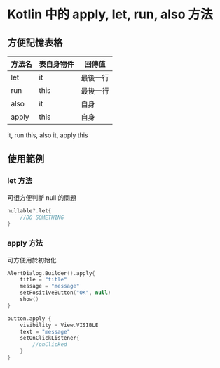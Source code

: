 # Kotlin 中的 apply, let, run, also 方法

## 方便記憶表格

| 方法名 | 表自身物件 | 回傳值   |
| ------ | ---------- | -------- |
| let    | it         | 最後一行 |
| run    | this       | 最後一行 |
| also   | it         | 自身     |
| apply  | this       | 自身     |



 it, run this, also it, apply this

## 使用範例

### let 方法

可很方便判斷 null 的問題

``` kotlin
nullable?.let{
    //DO SOMETHING
}
```

### apply 方法

可方便用於初始化

``` kotlin
AlertDialog.Builder().apply{
    title = "title"
    message = "message"
    setPositiveButton("OK", null)
    show()
}
```

``` kotlin
button.apply {
    visibility = View.VISIBLE
    text = "message"
    setOnClickListener{
        //onClicked
    }
}
```